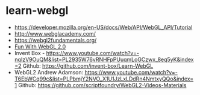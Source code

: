 # learn-webgl

* https://developer.mozilla.org/en-US/docs/Web/API/WebGL_API/Tutorial
* http://www.webglacademy.com/
* https://webgl2fundamentals.org/
* [Fun With WebGL 2.0](https://www.youtube.com/playlist?list=PLMinhigDWz6emRKVkVIEAaePW7vtIkaIF)
* Invent Box - https://www.youtube.com/watch?v=-nqIzV9OuQM&list=PL2935W76vRNHFpPUuqmLoGCzwx_8eq5yK&index=2 Github: https://github.com/invent-box/Learn-WebGL
* WebGL2 Andrew Adamson: https://www.youtube.com/watch?v=-T6EbWCq99c&list=PLPbmjY2NVO_X1U1JzLxLDdRn4NmtxyQQo&index=1 Github: https://github.com/scriptfoundry/WebGL2-Videos-Materials
